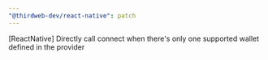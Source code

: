 ```yaml
---
"@thirdweb-dev/react-native": patch
---
```


[ReactNative] Directly call connect when there's only one supported wallet defined in the provider
